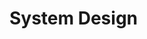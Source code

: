 # System Design

<!-- What technologies / libraries have been used? -->
  <!-- What part of the application is each software used for? -->
  <!-- What are the benefits / disadvantages of the technology used? -->
  